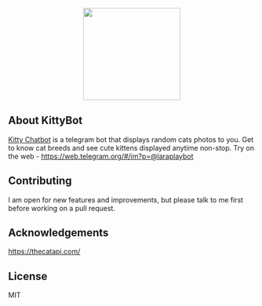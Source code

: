 <p align="center"><img height="188" width="198" src="https://i.ibb.co/3WfS8Mk/photo-2020-06-27-02-59-00.jpg"></p>

## About KittyBot

[Kitty Chatbot](http://t.me/laraplaybot) is a telegram bot that displays random cats photos to you. Get to know cat breeds and see cute
kittens displayed anytime non-stop. Try on the web - <https://web.telegram.org/#/im?p=@laraplaybot>

## Contributing

I am open for new features and improvements, but please talk to me first before working on a pull request.

## Acknowledgements

https://thecatapi.com/

## License

MIT
